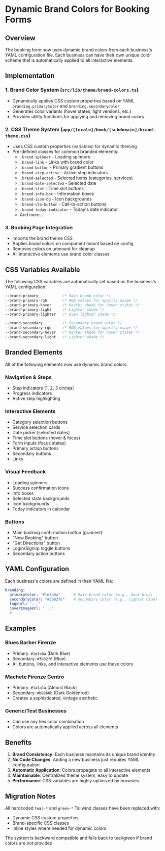 # Dynamic Brand Colors for Booking Forms

## Overview
The booking form now uses dynamic brand colors from each business's YAML configuration file. Each business can have their own unique color scheme that is automatically applied to all interactive elements.

## Implementation

### 1. Brand Color System (`src/lib/theme/brand-colors.ts`)
- Dynamically applies CSS custom properties based on YAML `branding.primaryColor` and `branding.secondaryColor`
- Generates color variants (hover states, light versions, etc.)
- Provides utility functions for applying and removing brand colors

### 2. CSS Theme System (`app/[locale]/book/[subdomain]/brand-theme.css`)
- Uses CSS custom properties (variables) for dynamic theming
- Pre-defined classes for common branded elements:
  - `.brand-spinner` - Loading spinners
  - `.brand-link` - Links with brand color
  - `.brand-button` - Primary gradient buttons
  - `.brand-step-active` - Active step indicators
  - `.brand-selected` - Selected items (categories, services)
  - `.brand-date-selected` - Selected date
  - `.brand-slot` - Time slot buttons
  - `.brand-info-box` - Information boxes
  - `.brand-icon-bg` - Icon backgrounds
  - `.brand-cta-button` - Call-to-action buttons
  - `.brand-today-indicator` - Today's date indicator
  - And more...

### 3. Booking Page Integration
- Imports the brand theme CSS
- Applies brand colors on component mount based on config
- Removes colors on unmount for cleanup
- All interactive elements use brand color classes

## CSS Variables Available

The following CSS variables are automatically set based on the business's YAML configuration:

```css
--brand-primary           /* Main brand color */
--brand-primary-rgb       /* RGB values for opacity usage */
--brand-primary-hover     /* Darker shade for hover states */
--brand-primary-light     /* Lighter shade */
--brand-primary-lighter   /* Even lighter shade */

--brand-secondary         /* Secondary brand color */
--brand-secondary-rgb     /* RGB values for opacity usage */
--brand-secondary-hover   /* Darker shade for hover states */
--brand-secondary-light   /* Lighter shade */
```

## Branded Elements

All of the following elements now use dynamic brand colors:

### Navigation & Steps
- Step indicators (1, 2, 3 circles)
- Progress indicators
- Active step highlighting

### Interactive Elements
- Category selection buttons
- Service selection cards
- Date picker (selected dates)
- Time slot buttons (hover & focus)
- Form inputs (focus states)
- Primary action buttons
- Secondary buttons
- Links

### Visual Feedback
- Loading spinners
- Success confirmation icons
- Info boxes
- Selected state backgrounds
- Icon backgrounds
- Today indicators in calendar

### Buttons
- Main booking confirmation button (gradient)
- "New Booking" button
- "Get Directions" button
- Login/Signup toggle buttons
- Secondary action buttons

## YAML Configuration

Each business's colors are defined in their YAML file:

```yaml
branding:
  primaryColor: "#1e3a8a"      # Main brand color (e.g., dark blue)
  secondaryColor: "#3b82f6"    # Secondary color (e.g., lighter blue)
  logoUrl: "..."
  coverImageUrl: "..."
  # ...
```

## Examples

### Blues Barber Firenze
- Primary: `#1e3a8a` (Dark Blue)
- Secondary: `#3b82f6` (Blue)
- All buttons, links, and interactive elements use these colors

### Machete Firenze Centro
- Primary: `#1a1a1a` (Almost Black)
- Secondary: `#b8860b` (Dark Goldenrod)
- Creates a sophisticated, vintage aesthetic

### Generic/Test Businesses
- Can use any hex color combination
- Colors are automatically applied across all elements

## Benefits

1. **Brand Consistency**: Each business maintains its unique brand identity
2. **No Code Changes**: Adding a new business just requires YAML configuration
3. **Automatic Application**: Colors propagate to all interactive elements
4. **Maintainable**: Centralized theme system, easy to update
5. **Performance**: CSS variables are highly optimized by browsers

## Migration Notes

All hardcoded `teal-*` and `green-*` Tailwind classes have been replaced with:
- Dynamic CSS custom properties
- Brand-specific CSS classes
- Inline styles where needed for dynamic colors

The system is backward compatible and falls back to teal/green if brand colors are not provided.
